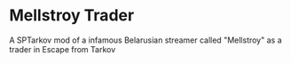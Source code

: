 # Mellstroy Trader
 A SPTarkov mod of a infamous Belarusian streamer called "Mellstroy" as a trader in Escape from Tarkov
